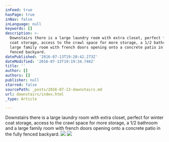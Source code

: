 ```yaml
---
inFeed: true
hasPage: true
inNav: false
inLanguage: null
keywords: []
description: >-
  Downstairs there is a large laundry room with extra closet, perfect for winter
  coat storage, access to the crawl space for more storage, a 1/2 bathroom and a
  large family room with french doors opening onto a concrete patio in the fully
  fenced backyard. 
datePublished: '2016-07-13T19:20:42.273Z'
dateModified: '2016-07-13T19:19:34.746Z'
title: ''
author: []
authors: []
publisher: null
starred: false
sourcePath: _posts/2016-07-13-downstairs.md
url: downstairs/index.html
_type: Article

---
```

Downstairs there is a large laundry room with extra closet, perfect for winter coat storage, access to the crawl space for more storage, a 1/2 bathroom and a large family room with french doors opening onto a concrete patio in the fully fenced backyard. ![](https://the-grid-user-content.s3-us-west-2.amazonaws.com/f69842f5-1dbf-4ebf-91dc-3295d5adaba3.jpg)
![](https://the-grid-user-content.s3-us-west-2.amazonaws.com/f41de507-4873-4066-b729-df091c75e37e.jpg)